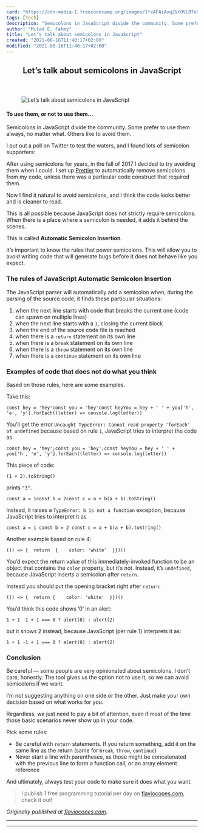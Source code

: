 ```yaml
---
card: "https://cdn-media-1.freecodecamp.org/images/1*xAFAiAxqZVrOVLBTo9tf6w.jpeg"
tags: [Tech]
description: "Semicolons in JavaScript divide the community. Some prefer to"
author: "Milad E. Fahmy"
title: "Let’s talk about semicolons in JavaScript"
created: "2021-08-16T11:40:17+02:00"
modified: "2021-08-16T11:40:17+02:00"
---
```

<div class="site-wrapper">
<main id="site-main" class="site-main outer">
<div class="inner">
<article class="post-full post tag-tech tag-technology tag-startup tag-programming tag-javascript ">
<header class="post-full-header">
<h1 class="post-full-title">Let’s talk about semicolons in JavaScript</h1>
</header>
<figure class="post-full-image">
<picture>
<source media="(max-width: 700px)" sizes="1px" srcset="data:image/gif;base64,R0lGODlhAQABAIAAAAAAAP///yH5BAEAAAAALAAAAAABAAEAAAIBRAA7 1w">
<source media="(min-width: 701px)" sizes="(max-width: 800px) 400px,
(max-width: 1170px) 700px,
1400px" srcset="https://cdn-media-1.freecodecamp.org/images/1*xAFAiAxqZVrOVLBTo9tf6w.jpeg 300w,
https://cdn-media-1.freecodecamp.org/images/1*xAFAiAxqZVrOVLBTo9tf6w.jpeg 600w,
https://cdn-media-1.freecodecamp.org/images/1*xAFAiAxqZVrOVLBTo9tf6w.jpeg 1000w,
https://cdn-media-1.freecodecamp.org/images/1*xAFAiAxqZVrOVLBTo9tf6w.jpeg 2000w">
<img onerror="this.style.display='none'" src="https://cdn-media-1.freecodecamp.org/images/1*xAFAiAxqZVrOVLBTo9tf6w.jpeg" alt="Let’s talk about semicolons in JavaScript">
</picture>
</figure>
<section class="post-full-content">
<div class="post-content">
<h4 id="to-use-them-or-not-to-use-them-">To use them, or not to use them…</h4><p>Semicolons in JavaScript divide the community. Some prefer to use them always, no matter what. Others like to avoid them.</p><p>I put out a poll on Twitter to test the waters, and I found lots of semicolon supporters:</p><p>After using semicolons for years, in the fall of 2017 I decided to try avoiding them when I could. I set up <a href="https://flaviocopes.com/prettier/" rel="noopener">Prettier</a> to automatically remove semicolons from my code, unless there was a particular code construct that required them.</p><p>Now I find it natural to avoid semicolons, and I think the code looks better and is cleaner to read.</p><p>This is all possible because JavaScript does not strictly require semicolons. When there is a place where a semicolon is needed, it adds it behind the scenes.</p><p>This is called <strong>Automatic Semicolon Insertion</strong>.</p><p>It’s important to know the rules that power semicolons. This will allow you to avoid writing code that will generate bugs before it does not behave like you expect.</p><h3 id="the-rules-of-javascript-automatic-semicolon-insertion">The rules of JavaScript Automatic Semicolon Insertion</h3><p>The JavaScript parser will automatically add a semicolon when, during the parsing of the source code, it finds these particular situations:</p><ol><li>when the next line starts with code that breaks the current one (code can spawn on multiple lines)</li><li>when the next line starts with a <code>}</code>, closing the current block</li><li>when the end of the source code file is reached</li><li>when there is a <code>return</code> statement on its own line</li><li>when there is a <code>break</code> statement on its own line</li><li>when there is a <code>throw</code> statement on its own line</li><li>when there is a <code>continue</code> statement on its own line</li></ol><h3 id="examples-of-code-that-does-not-do-what-you-think">Examples of code that does not do what you think</h3><p>Based on those rules, here are some examples.</p><p>Take this:</p><pre><code>const hey = 'hey'const you = 'hey'const heyYou = hey + ' ' + you['h', 'e', 'y'].forEach((letter) =&gt; console.log(letter))</code></pre><p>You’ll get the error <code>Uncaught TypeError: Cannot read property 'forEach' of undefined</code> because based on rule <code>1</code>, JavaScript tries to interpret the code as</p><pre><code>const hey = 'hey';const you = 'hey';const heyYou = hey + ' ' + you['h', 'e', 'y'].forEach((letter) =&gt; console.log(letter))</code></pre><p>This piece of code:</p><pre><code>(1 + 2).toString()</code></pre><p>prints <code>"3"</code>.</p><pre><code>const a = 1const b = 2const c = a + b(a + b).toString()</code></pre><p>Instead, it raises a <code>TypeError: b is not a function</code> exception, because JavaScript tries to interpret it as</p><pre><code>const a = 1 const b = 2 const c = a + b(a + b).toString()</code></pre><p>Another example based on rule 4:</p><pre><code>(() =&gt; {  return  {    color: 'white'  }})()</code></pre><p>You’d expect the return value of this immediately-invoked function to be an object that contains the <code>color</code> property, but it’s not. Instead, it’s <code>undefined</code>, because JavaScript inserts a semicolon after <code>return</code>.</p><p>Instead you should put the opening bracket right after <code>return</code>:</p><pre><code>(() =&gt; {  return {    color: 'white'  }})()</code></pre><p>You’d think this code shows ‘0’ in an alert:</p><pre><code>1 + 1 -1 + 1 === 0 ? alert(0) : alert(2)</code></pre><p>but it shows 2 instead, because JavaScript (per rule 1) interprets it as:</p><pre><code>1 + 1 -1 + 1 === 0 ? alert(0) : alert(2)</code></pre><h3 id="conclusion">Conclusion</h3><p>Be careful — some people are very opinionated about semicolons. I don’t care, honestly. The tool gives us the option not to use it, so we can avoid semicolons if we want.</p><p>I’m not suggesting anything on one side or the other. Just make your own decision based on what works for you.</p><p>Regardless, we just need to pay a bit of attention, even if most of the time those basic scenarios never show up in your code.</p><p>Pick some rules:</p><ul><li>Be careful with <code>return</code> statements. If you return something, add it on the same line as the return (same for <code>break</code>, <code>throw</code>, <code>continue</code>)</li><li>Never start a line with parentheses, as those might be concatenated with the previous line to form a function call, or an array element reference</li></ul><p>And ultimately, always test your code to make sure it does what you want.</p><blockquote>I publish 1 free programming tutorial per day on <a href="https://flaviocopes.com" rel="noopener">flaviocopes.com</a>, check it out!</blockquote><p><em>Originally published at <a href="https://flaviocopes.com/javascript-automatic-semicolon-insertion/" rel="noopener">flaviocopes.com</a>.</em></p>
</div>
<hr>
<hr>
</section>
</article>
</div>
</main>
</div>
<!-- Google Tag Manager (noscript) -->
<!-- End Google Tag Manager (noscript) -->
